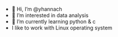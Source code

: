- 👋 Hi, I’m @yhannach
- 👀 I’m interested in data analysis
- 🌱 I’m currently learning python & c 
- I like to work with Linux operating system 

<!---
yhannach/yhannach is a ✨ special ✨ repository because its `README.md` (this file) appears on your GitHub profile.
You can click the Preview link to take a look at your changes.
--->
